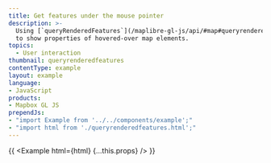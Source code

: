 ```yaml
---
title: Get features under the mouse pointer
description: >-
  Using [`queryRenderedFeatures`](/maplibre-gl-js/api/#map#queryrenderedfeatures)
  to show properties of hovered-over map elements.
topics:
  - User interaction
thumbnail: queryrenderedfeatures
contentType: example
layout: example
language:
- JavaScript
products:
- Mapbox GL JS
prependJs:
- "import Example from '../../components/example';"
- "import html from './queryrenderedfeatures.html';"
---
```


{{ <Example html={html} {...this.props} /> }}

